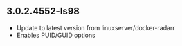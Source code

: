 
## 3.0.2.4552-ls98
- Update to latest version from linuxserver/docker-radarr
- Enables PUID/GUID options
